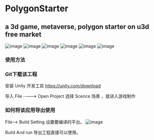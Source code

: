 # PolygonStarter
## a 3d game, metaverse, polygon starter on u3d free market

![image](https://user-images.githubusercontent.com/18340126/145789065-37806003-0b51-4c40-b165-8f6a61d3f022.png)
![image](https://user-images.githubusercontent.com/18340126/145789094-41430054-0225-4e90-bf12-c0dfb21c4a88.png)
![image](https://user-images.githubusercontent.com/18340126/145789152-5ce1928c-aeaf-4c1b-a475-ccbefddac923.png)
![image](https://user-images.githubusercontent.com/18340126/145789183-52c2d76d-5f26-4779-8e8b-d65183e8a9c1.png)
![image](https://user-images.githubusercontent.com/18340126/145789206-1cecf056-98d8-4b09-80ef-a17be33673c4.png)
![image](https://user-images.githubusercontent.com/18340126/145789356-55895390-8df7-4d28-99f9-4e150ff64083.png)


### 使用方法
### Git下载该工程
安装
Unity 开发工具
https://unity.com/download

导入
File ----> Open Project
选择 Scence 场景
，就进入游戏制作

### 如何将该应用导出使用
File--> Build Setting 设置要编译的平台。
![image](https://user-images.githubusercontent.com/18340126/145790045-418a7d31-361f-4ca2-b050-8f15bd2ac956.png)

Build And run 导出工程直接可以使用。
